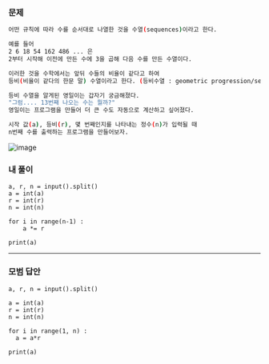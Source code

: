 ### 문제 
```sh
어떤 규칙에 따라 수를 순서대로 나열한 것을 수열(sequences)이라고 한다.

예를 들어
2 6 18 54 162 486 ... 은
2부터 시작해 이전에 만든 수에 3을 곱해 다음 수를 만든 수열이다.

이러한 것을 수학에서는 앞뒤 수들의 비율이 같다고 하여
등비(비율이 같다의 한문 말) 수열이라고 한다. (등비수열 : geometric progression/sequence)

등비 수열을 알게된 영일이는 갑자기 궁금해졌다.
"그럼.... 13번째 나오는 수는 뭘까?"
영일이는 프로그램을 만들어 더 큰 수도 자동으로 계산하고 싶어졌다.

시작 값(a), 등비(r), 몇 번째인지를 나타내는 정수(n)가 입력될 때
n번째 수를 출력하는 프로그램을 만들어보자.
```

![image](https://user-images.githubusercontent.com/58898466/149467678-57d557e4-6118-4d28-bd07-520b67bcbd71.png)


### 내 풀이
~~~
a, r, n = input().split()
a = int(a)
r = int(r)
n = int(n)

for i in range(n-1) :
    a *= r
    
print(a)
~~~

***
### 모범 답안
~~~
a, r, n = input().split()

a = int(a)
r = int(r)
n = int(n)

for i in range(1, n) :
  a = a*r

print(a)
~~~

